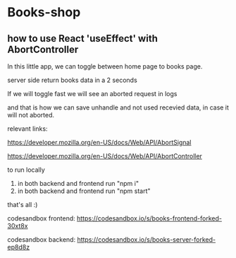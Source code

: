 # Books-shop

## how to use React 'useEffect' with AbortController

In this little app, we can toggle between home page to books page.

server side return books data in a 2 seconds

If we will toggle fast we will see an aborted request in logs

and that is how we can save unhandle and not used recevied data, in case it will not aborted.

relevant links:

https://developer.mozilla.org/en-US/docs/Web/API/AbortSignal

https://developer.mozilla.org/en-US/docs/Web/API/AbortController



to run locally

1. in both backend and frontend run "npm i"
2. in both backend and frontend run "npm start"

that's all :)



codesandbox frontend:
https://codesandbox.io/s/books-frontend-forked-30xt8x

codesandbox backend:
https://codesandbox.io/s/books-server-forked-ep8d8z